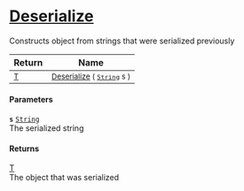 # [Deserialize](./SerializationHelper-100664139.md)

Constructs object from strings that were serialized previously

| Return | Name | 
| --- | --- | 
| <sub>[T](./SerializationHelper-100664139.md)</sub>| <sub>[Deserialize](./SerializationHelper-100664139.md) ( [`String`](https://docs.microsoft.com/en-us/dotnet/api/System.String) s )</sub>| <br>


#### Parameters
**`s`**  [`String`](https://docs.microsoft.com/en-us/dotnet/api/System.String)<br>The serialized string
#### Returns
[T](./SerializationHelper-100664139.md)<br>
The object that was serialized